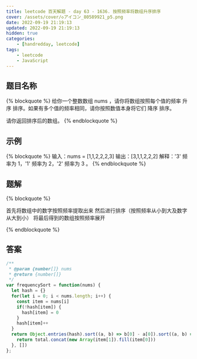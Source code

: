 ```yaml
---
title: leetcode 百天解题 - day 63 - 1636. 按照频率将数组升序排序
cover: /assets/cover/◇アイコン_80589921_p5.png
date: 2022-09-19 21:19:13
updated: 2022-09-19 21:19:13
hidden: true
categories:
    - [handredday, leetcode]
tags:
    - leetcode
    - JavaScript
---
```


## 题目名称

{% blockquote %}
给你一个整数数组 nums ，请你将数组按照每个值的频率 升序 排序。如果有多个值的频率相同，请你按照数值本身将它们 降序 排序。 

请你返回排序后的数组。
{% endblockquote %}

## 示例

{% blockquote %}
输入：nums = [1,1,2,2,2,3]
输出：[3,1,1,2,2,2]
解释：'3' 频率为 1，'1' 频率为 2，'2' 频率为 3 。
{% endblockquote %}


## 题解

{% blockquote %}

首先将数组中的数字按照频率提取出来
然后进行排序（按照频率从小到大及数字从大到小）
将最后得到的数组按照频率展开

{% endblockquote %}

## 答案

~~~js
/**
 * @param {number[]} nums
 * @return {number[]}
 */
var frequencySort = function(nums) {
  let hash = {}
  for(let i = 0; i < nums.length; i++) {
    const item = nums[i]
    if(!hash[item]) {
      hash[item] = 0
    }
    hash[item]++
  }
  return Object.entries(hash).sort((a, b) => b[0] - a[0]).sort((a, b) => a[1] - b[1]).reduce((total, item) => {
    return total.concat(new Array(item[1]).fill(item[0]))
  }, [])
};
~~~

